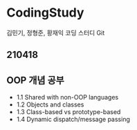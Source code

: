 # CodingStudy
김민기, 정형준, 황재익 코딩 스터디 Git

## 210418
## OOP 개념 공부
- 1.1	Shared with non-OOP languages
- 1.2	Objects and classes
- 1.3	Class-based vs prototype-based
- 1.4	Dynamic dispatch/message passing
